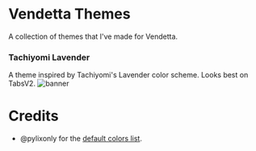 # Vendetta Themes
A collection of themes that I've made for Vendetta.

### Tachiyomi Lavender
A theme inspired by Tachiyomi's Lavender color scheme. Looks best on TabsV2.
![banner](https://luckfire.github.io/vendetta-themes/assets/tachiyomi-lavender-banner.png)

# Credits
- @pylixonly for the [default colors list](https://cdn.discordapp.com/attachments/1089788093009240104/1091029034529460314/default_colors_list.json).
